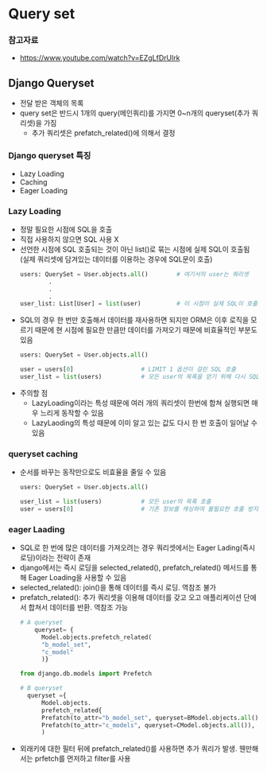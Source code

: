 # Query set

### 참고자료
* https://www.youtube.com/watch?v=EZgLfDrUlrk 

## Django Queryset
* 전달 받은 객체의 목록
* query set은 반드시 1개의 query(메인쿼리)를 가지면 0~n개의 queryset(추가 쿼리셋)을 가짐
  * 추가 쿼리셋은 prefatch_related()에 의해서 결정
### Django queryset 특징
* Lazy Loading
* Caching 
* Eager Loading

### Lazy Loading 
* 정말 필요한 시점에 SQL을 호출
* 직접 사용하지 않으면 SQL 사용 X
* 선언한 시점에 SQL 호출되는 것이 아닌 list()로 묶는 시점에 실제 SQL이 호출됨 (실제 쿼리셋에 담겨있는 데이터를 이용하는 경우에 SQL문이 호출)
  ```python
  users: QuerySet = User.objects.all()        # 여기서의 user는 쿼리셋
          .
          .
          .
  user_list: List[User] = list(user)          # 이 시점이 실제 SQL이 호출되는 시점
  ```
* SQL의 경우 한 번만 호출해서 데이터를 재사용하면 되지만 ORM은 이후 로직을 모르기 때문에 현 시점에 필요한 만큼만 데이터를 가져오기 때문에 비효율적인 부분도 있음
    ```python
  users: QuerySet = User.objects.all()
  
  user = users[0]                   # LIMIT 1 옵션이 걸린 SQL 호출
  user_list = list(users)           # 모든 user의 목록을 얻기 위해 다시 SQL을 호출
    
    ```
* 주의할 점
  * LazyLoading이라는 특성 때문에 여러 개의 쿼리셋이 한번에 합쳐 실행되면 매우 느리게 동작할 수 있음
  * LazyLaoding의 특성 때문에 이미 알고 있는 값도 다시 한 번 호출이 일어날 수 있음
  
### queryset caching
* 순서를 바꾸는 동작만으로도 비효율을 줄일 수 있음
    ```python
  users: QuerySet = User.objects.all()
  
  user_list = list(users)           # 모든 user의 목록 호출
  user = users[0]                   # 기존 정보를 캐싱하여 불필요한 호출 방지
    
    ```
 
### eager Laading
* SQL로 한 번에 많은 데이터를 가져오려는 경우 쿼리셋에서는 Eager Lading(즉시 로딩)이라는 전략이 존재
* django에서는 즉시 로딩을 selected_related(), prefatch_related() 메서드를 통해 Eager Loading을 사용할 수 있음
* selected_related(): join()을 통해 데이터를 즉시 로딩. 역참조 불가
* prefatch_related(): 추가 쿼리셋을 이용해 데이터를 갖고 오고 애플리케이션 단에서 합쳐서 데이터를 반환. 역참조 가능
  ```python
  # A queryset
      queryset= {
        Model.objects.prefetch_related(
        "b_model_set",
        "c_model"
        )}
  
  from django.db.models import Prefetch
  
  # B queryset
    queryset ={
        Model.objects.
        prefetch_related{
        Prefatch(to_attr="b_model_set", queryset=BModel.objects.all()),
        Prefatch(to_attr="c_models", queryset=CModel.objects.all()),
        )
  ```
* 외래키에 대한 필터 뒤에 prefatch_related()를 사용하면 추가 쿼리가 발생. 웬만해서는 prfetch를 먼저하고 filter를 사용
